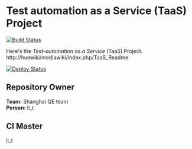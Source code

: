# Test automation as a Service (TaaS) Project

[![Build Status](https://www.travis-ci.com/WorksApplications/test-automation-as-a-service.svg?branch=master)](https://www.travis-ci.com/WorksApplications/test-automation-as-a-service)

Here's the *Test-automation as a Service* (TaaS) Project.
http://huewiki/mediawiki/index.php/TaaS_Readme

[![Deploy Status](http://bt-ci.hue.workslan/jenkins/job/bt-dev/job/hue-taas-nexus-deploy/badge/icon)](http://bt-ci.hue.workslan/jenkins/job/bt-dev/job/hue-taas-nexus-deploy/)

## Repository Owner
**Team:**   Shanghai QE team  
**Person:** li_t

## CI Master
li_t
